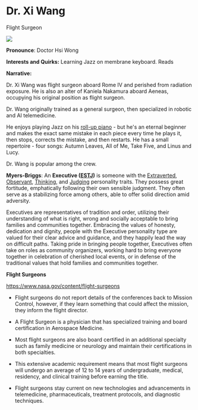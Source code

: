 # Dr. Xi Wang

Flight Surgeon

![](https://media.franciscanhealth.org/-/providers/profile-images/1760619282.jpg?rev=a8588dd5ed5d4f71834f9791d5235036)

**Pronounce**: Doctor Hsi Wong

**Interests and Quirks:** Learning Jazz on membrane keyboard. Reads

**Narrative:**

Dr. Xi Wang was flight surgeon aboard Rome IV and perished from radiation exposure. He is also an alter of Kaniela Nakamura aboard Aeneas, occupying his original position as flight surgeon.

Dr. Wang originally trained as a general surgeon, then specialized in robotic and AI telemedicine.

He enjoys playing Jazz on his [roll-up piano](https://www.amazon.com/dp/B07WZD8BM9/ref=cm_sw_em_r_mt_dp_HYCVY1KPA57FGGXWFFH1?_encoding=UTF8&psc=1) - but he's an eternal beginner and makes the exact same mistake in each piece every time he plays it, then stops, corrects the mistake, and then restarts. He has a small repertoire - four songs: Autumn Leaves, All of Me, Take Five, and Linus and Lucy.

Dr. Wang is popular among the crew.

**Myers-Briggs**: An **Executive ([ESTJ](https://www.16personalities.com/estj-personality))** is someone with the [Extraverted](https://www.16personalities.com/articles/mind-introverted-vs-extraverted), [Observant](https://www.16personalities.com/articles/energy-intuitive-vs-observant), [Thinking](https://www.16personalities.com/articles/nature-thinking-vs-feeling), and [Judging](https://www.16personalities.com/articles/tactics-judging-vs-prospecting) personality traits. They possess great fortitude, emphatically following their own sensible judgment. They often serve as a stabilizing force among others, able to offer solid direction amid adversity.

Executives are representatives of tradition and order, utilizing their understanding of what is right, wrong and socially acceptable to bring families and communities together. Embracing the values of honesty, dedication and dignity, people with the Executive personality type are valued for their clear advice and guidance, and they happily lead the way on difficult paths. Taking pride in bringing people together, Executives often take on roles as community organizers, working hard to bring everyone together in celebration of cherished local events, or in defense of the traditional values that hold families and communities together.

**Flight Surgeons**

<https://www.nasa.gov/content/flight-surgeons>

-   Flight surgeons do not report details of the conferences back to Mission Control, however, if they learn something that could affect the mission, they inform the flight director.

-   A Flight Surgeon is a physician that has specialized training and board certification in Aerospace Medicine.

-   Most flight surgeons are also board certified in an additional specialty such as family medicine or neurology and maintain their certifications in both specialties.

-   This extensive academic requirement means that most flight surgeons will undergo an average of 12 to 14 years of undergraduate, medical, residency, and clinical training before earning the title.

-   Flight surgeons stay current on new technologies and advancements in telemedicine, pharmaceuticals, treatment protocols, and diagnostic techniques.
